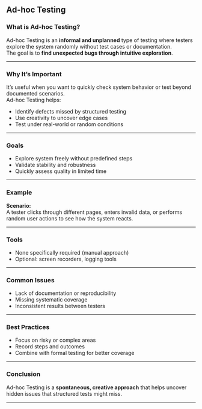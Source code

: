 ## Ad-hoc Testing

### What is Ad-hoc Testing?
Ad-hoc Testing is an **informal and unplanned** type of testing where testers explore the system randomly without test cases or documentation.  
The goal is to **find unexpected bugs through intuitive exploration**.

---

### Why It’s Important
It’s useful when you want to quickly check system behavior or test beyond documented scenarios.  
Ad-hoc Testing helps:
- Identify defects missed by structured testing  
- Use creativity to uncover edge cases  
- Test under real-world or random conditions  

---

### Goals
- Explore system freely without predefined steps  
- Validate stability and robustness  
- Quickly assess quality in limited time  

---

### Example
**Scenario:**  
A tester clicks through different pages, enters invalid data, or performs random user actions to see how the system reacts.

---

### Tools
- None specifically required (manual approach)  
- Optional: screen recorders, logging tools  

---

### Common Issues
- Lack of documentation or reproducibility  
- Missing systematic coverage  
- Inconsistent results between testers  

---

### Best Practices
- Focus on risky or complex areas  
- Record steps and outcomes  
- Combine with formal testing for better coverage  

---

### Conclusion
Ad-hoc Testing is a **spontaneous, creative approach** that helps uncover hidden issues that structured tests might miss.

---
